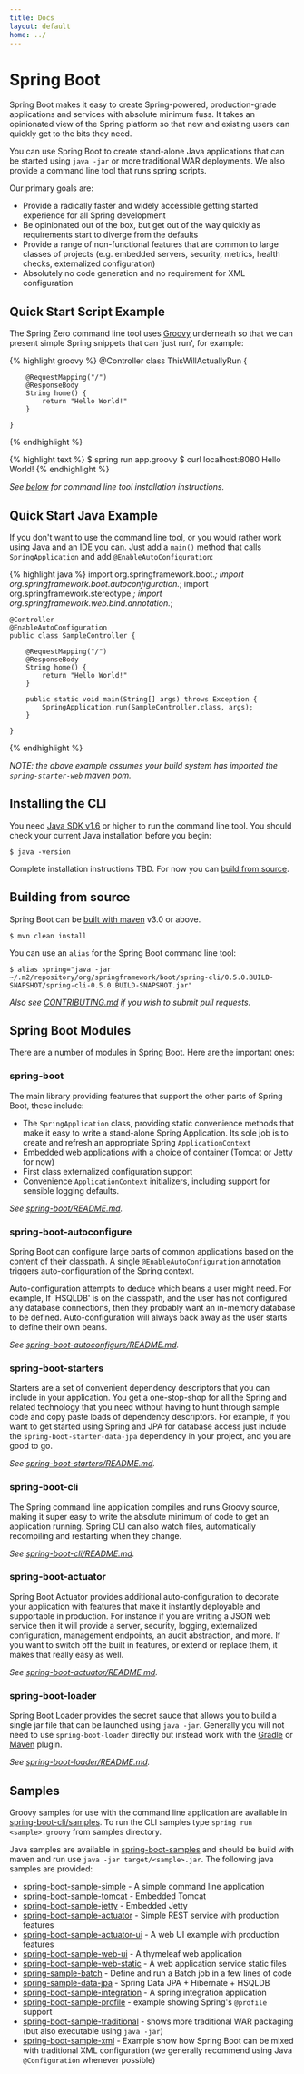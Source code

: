 ```yaml
---
title: Docs
layout: default
home: ../
---
```



# Spring Boot
Spring Boot makes it easy to create Spring-powered, production-grade applications and 
services with absolute minimum fuss. It takes an opinionated view of the Spring platform 
so that new and existing users can quickly get to the bits they need.

You can use Spring Boot to create stand-alone Java applications that can be started using 
`java -jar` or more traditional WAR deployments. We also provide a command line tool
that runs spring scripts.

Our primary goals are:

* Provide a radically faster and widely accessible getting started experience for all
  Spring development
* Be opinionated out of the box, but get out of the way quickly as requirements start to
  diverge from the defaults
* Provide a range of non-functional features that are common to large classes of projects
  (e.g. embedded servers, security, metrics, health checks, externalized configuration)
* Absolutely no code generation and no requirement for XML configuration

## Quick Start Script Example
The Spring Zero command line tool uses [Groovy](http://groovy.codehaus.org/) underneath 
so that we can present simple Spring snippets that can 'just run', for example:

{% highlight groovy %}
    @Controller
    class ThisWillActuallyRun {
    	
    	@RequestMapping("/")
    	@ResponseBody
    	String home() {
    		return "Hello World!"
    	}
    	
    }
{% endhighlight %}

{% highlight text %}
    $ spring run app.groovy
    $ curl localhost:8080
    Hello World!
{% endhighlight %}

_See [below](#installing-the-cli) for command line tool installation instructions._

## Quick Start Java Example
If you don't want to use the command line tool, or you would rather work using Java and
an IDE you can. Just add a `main()` method that calls `SpringApplication` and
add `@EnableAutoConfiguration`:

{% highlight java %}
    import org.springframework.boot.*;
    import org.springframework.boot.autoconfiguration.*;
    import org.springframework.stereotype.*;
    import org.springframework.web.bind.annotation.*;
    
    @Controller
    @EnableAutoConfiguration
    public class SampleController {
    
    	@RequestMapping("/")
    	@ResponseBody
    	String home() {
    		return "Hello World!"
    	}
    
    	public static void main(String[] args) throws Exception {
    		SpringApplication.run(SampleController.class, args);
    	}
    
    }
{% endhighlight %}

_NOTE: the above example assumes your build system has imported the `spring-starter-web` maven pom._

## Installing the CLI
You need [Java SDK v1.6](http://www.java.com) or higher to run the command line tool. You
should check your current Java installation before you begin:

	$ java -version
	
Complete installation instructions TBD. For now you can 
[build from source](#building-from-source).

## Building from source
Spring Boot can be [built with maven](http://maven.apache.org/run-maven/index.html) v3.0
or above.

	$ mvn clean install

You can use an `alias` for the Spring Boot command line tool:

	$ alias spring="java -jar ~/.m2/repository/org/springframework/boot/spring-cli/0.5.0.BUILD-SNAPSHOT/spring-cli-0.5.0.BUILD-SNAPSHOT.jar"

_Also see [CONTRIBUTING.md](CONTRIBUTING.html) if you wish to submit pull requests._

## Spring Boot Modules
There are a number of modules in Spring Boot. Here are the important ones:

### spring-boot
The main library providing features that support the other parts of Spring Boot,
these include:

* The `SpringApplication` class, providing static convenience methods that make it easy
  to write a stand-alone Spring Application. Its sole job is to create and refresh an
  appropriate Spring `ApplicationContext`
* Embedded web applications with a choice of container (Tomcat or Jetty for now)
* First class externalized configuration support
* Convenience `ApplicationContext` initializers, including support for sensible logging
  defaults.

_See [spring-boot/README.md](spring-boot/README.html)._


### spring-boot-autoconfigure
Spring Boot can configure large parts of common applications based on the content 
of their classpath. A single `@EnableAutoConfiguration` annotation triggers 
auto-configuration of the Spring context.

Auto-configuration attempts to deduce which beans a user might need. For example, If 
'HSQLDB' is on the classpath, and the user has not configured any database connections,
then they probably want an in-memory database to be defined. Auto-configuration will 
always back away as the user starts to define their own beans.

_See [spring-boot-autoconfigure/README.md](spring-boot-autoconfigure/README.html)._


### spring-boot-starters
Starters are a set of convenient dependency descriptors that you can include in
your application. You get a one-stop-shop for all the Spring and related technology
that you need without having to hunt through sample code and copy paste loads of
dependency descriptors. For example, if you want to get started using Spring and JPA for
database access just include the `spring-boot-starter-data-jpa` dependency in your 
project, and you are good to go.

_See [spring-boot-starters/README.md](spring-boot-starters/README.html)._


### spring-boot-cli
The Spring command line application compiles and runs Groovy source, making it super
easy to write the absolute minimum of code to get an application running. Spring CLI
can also watch files, automatically recompiling and restarting when they change.

*See [spring-boot-cli/README.md](spring-boot-cli/README.html).*


### spring-boot-actuator
Spring Boot Actuator provides additional auto-configuration to decorate your application 
with features that make it instantly deployable and supportable in production.  For 
instance if you are writing a JSON web service then it will provide a server, security, 
logging, externalized configuration, management endpoints, an audit abstraction, and 
more. If you want to switch off the built in features, or extend or replace them, it
makes that really easy as well.

_See [spring-boot-actuator/README.md](spring-boot-actuator/README.html)._


### spring-boot-loader
Spring Boot Loader provides the secret sauce that allows you to build a single jar file 
that can be launched using `java -jar`. Generally you will not need to use 
`spring-boot-loader`  directly but instead work with the 
[Gradle](spring-boot-gradle-plugin/README.html) or 
[Maven](spring-boot-maven-plugin/README.html) plugin.

_See [spring-boot-loader/README.md](spring-boot-loader/README.html)._


## Samples
Groovy samples for use with the command line application are available in
[spring-boot-cli/samples]({{site.github}}spring-boot-cli/samples/#). To run the CLI samples type
`spring run <sample>.groovy` from samples directory.

Java samples are available in [spring-boot-samples]({{site.github}}spring-boot-samples/#) and should
be build with maven and run use `java -jar target/<sample>.jar`. The following java 
samples are provided:

* [spring-boot-sample-simple](spring-boot-sample-simple) - A simple command line application
* [spring-boot-sample-tomcat](spring-boot-sample-tomcat) - Embedded Tomcat
* [spring-boot-sample-jetty](spring-boot-sample-jetty) - Embedded Jetty
* [spring-boot-sample-actuator](spring-boot-sample-actuator) - Simple REST service with production features
* [spring-boot-sample-actuator-ui](spring-boot-sample-actuator-ui) - A web UI example with production features
* [spring-boot-sample-web-ui](spring-boot-sample-web-ui) - A thymeleaf web application
* [spring-boot-sample-web-static](spring-boot-sample-web-static) - A web application service static files
* [spring-sample-batch](spring-sample-batch) - Define and run a Batch job in a few lines of code
* [spring-sample-data-jpa](spring-sample-data-jpa) - Spring Data JPA + Hibernate + HSQLDB
* [spring-boot-sample-integration](spring-boot-sample-integration) - A spring integration application
* [spring-boot-sample-profile](spring-boot-sample-profile) - example showing Spring's `@profile` support
* [spring-boot-sample-traditional](spring-boot-sample-traditional) - shows more traditional WAR packaging
  (but also executable using `java -jar`)
* [spring-boot-sample-xml](spring-boot-sample-xml) - Example show how Spring Boot can be mixed with traditional 
  XML configuration (we generally recommend using Java `@Configuration` whenever possible)
